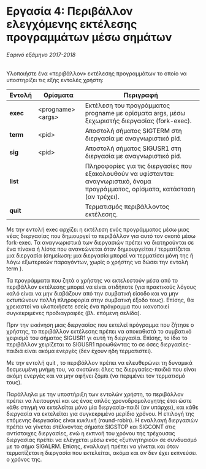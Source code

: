 # Εργασία 4: Περιβάλλον ελεγχόμενης εκτέλεσης προγραμμάτων μέσω σημάτων

###### Εαρινό εξάμηνο 2017-2018

Υλοποιήστε ένα «περιβάλλον» εκτέλεσης προγραμμάτων το οποίο να υποστηρίζει τις εξής εντολές χρήστη:

|Εντολή|Ορίσματα|Περιγραφή|
|------|--------|---------|
**exec** | \<progname><args\> | Εκτέλεση του προγράμματος progname με ορίσματα args, μέσω ξεχωριστής διεργασίας (fork-exec).
**term**|\<pid\>|Αποστολή σήματος SIGTERM στη διεργασία με αναγνωριστικό pid.
**sig**|\<pid\>|Αποστολή σήματος SIGUSR1 στη διεργασία με αναγνωριστικό pid.
**list**||Πληροφορίες για τις διεργασίες που εξακολουθούν να υφίστανται: αναγνωριστικό, όνομα προγράμματος, ορίσματα, κατάσταση (αν τρέχει).
**quit**||Τερματισμός περιβάλλοντος εκτέλεσης.

Με την εντολή exec αρχίζει η εκτέλεση ενός προγράμματος μέσω μιας νέας διεργασίας που δημιουργεί το
περιβάλλον για αυτό τον σκοπό μέσω fork-exec. Τα αναγνωριστικά των διεργασιών πρέπει να διατηρούνται σε ένα
πίνακα ή λίστα που ανανεώνεται όταν δημιουργείται / τερματίζεται μια διεργασία (σημείωση: μια διεργασία μπορεί να
τερματίσει μόνη της ή λόγω εξωτερικών παραγόντων, χωρίς ο χρήστης να δώσει την εντολή term ).

Τα προγράμματα που ζητά ο χρήστης να εκτελεστούν μέσα από το περιβάλλον εκτέλεσης μπορεί να είναι οτιδήποτε
(για πρακτικούς λόγους καλό είναι να μην διαβάζουν από την συμβατική είσοδο και να μην εκτυπώνουν πολλή
πληροφορία στην συμβατική έξοδο τους). Επίσης, θα χρειαστεί να υλοποιήσετε εσείς ένα πρόγραμμα που ικανοποιεί
συγκεκριμένες προδιαγραφές (βλ. επόμενη σελίδα).

Πριν την εκκίνηση μιας διεργασίας που εκτελεί πρόγραμμα που ζήτησε ο χρήστης, το περιβάλλον εκτέλεσης πρέπει να
αποκαθιστά το συμβατικό χειρισμό του σήματος SIGUSR1 γι αυτή τη διεργασία. Επίσης, το ίδιο το περιβάλλον
χειρίζεται το SIGUSR1 προωθώντας το σε όσες διεργασίες-παιδιά είναι ακόμα ενεργές (δεν έχουν ήδη τερματιστεί).

Με την εντολή quit , το περιβάλλον πρέπει να ελευθερώνει τη δυναμικά δεσμευμένη μνήμη του, να σκοτώνει όλες τις
διεργασίες-παιδιά που είναι ακόμη ενεργές και να μην αφήνει ζόμπι (να περιμένει τον τερματισμό τους).

Παράλληλα με την υποστήριξη των εντολών χρήστη, το περιβάλλον πρέπει να λειτουργεί και ως ένας απλός
χρονοδρομολογητής έτσι ώστε κάθε στιγμή να εκτελείται μόνο μία διεργασία-παιδί (αν υπάρχει), και κάθε διεργασία
να εκτελείται για συγκεκριμένο μερίδιο χρόνου. Η επιλογή της επόμενης διεργασίας είναι κυκλική (round-robin). Η
εναλλαγή διεργασιών πρέπει να γίνεται στέλνοντας σήματα SIGSTOP και SIGCONT στις αντίστοιχες διεργασίες, ενώ
η εκπνοή του χρόνου της τρέχουσας διεργασίας πρέπει να ελέγχεται μέσω ενός «ξυπνητηριού» σε συνδυασμό με το
σήμα SIGALRM. Επίσης, εναλλαγή πρέπει να γίνεται και όταν τερματίζεται η διεργασία που εκτελείται, ακόμα και αν
δεν έχει εκπνεύσει ο χρόνος της.
